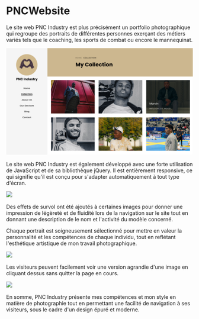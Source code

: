 # PNCWebsite

Le site web PNC Industry est plus précisément un portfolio photographique qui regroupe des portraits de différentes personnes exerçant des métiers variés tels que le coaching, les sports de combat ou encore le mannequinat.

![](screens/1.png?raw=true)


Le site web PNC Industry est également développé avec une forte utilisation de JavaScript et de sa bibliothèque jQuery.
Il est entièrement responsive, ce qui signifie qu'il est conçu pour s'adapter automatiquement à tout type d'écran.

![](screens/2.png?raw=true)

Des effets de survol ont été ajoutés à certaines images pour donner une impression de légèreté et de fluidité lors de la navigation sur le site tout en donnant une description de le nom et l'activité du modèle concerné.

Chaque portrait est soigneusement sélectionné pour mettre en valeur la personnalité et les compétences de chaque individu, tout en reflétant l'esthétique artistique de mon travail photographique.

![](screens/3-2.png?raw=true)

Les visiteurs peuvent facilement voir une version agrandie d'une image en cliquant dessus sans quitter la page en cours.

![](screens/3-1.png?raw=true)

En somme, PNC Industry présente mes compétences et mon style en matière de photographie tout en permettant une facilité de navigation à ses visiteurs, sous le cadre d'un design épuré et moderne.

